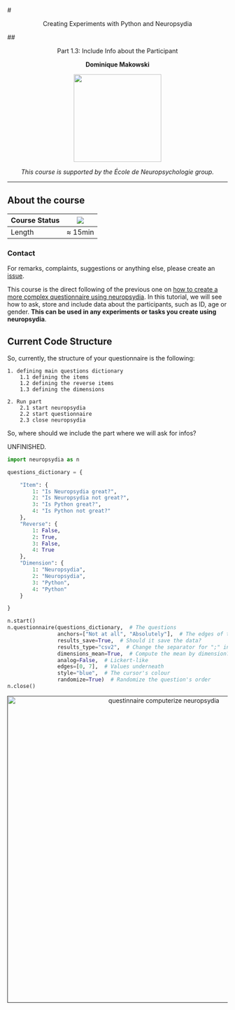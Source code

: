 #<p align="center">Creating Experiments with Python and Neuropsydia</p>
##<p align="center">Part 1.3: Include Info about the Participant</p>
**<p align="center">Dominique Makowski</p>**

<p align="center"><img src="https://biblineuropsy.files.wordpress.com/2016/08/n.png" width="200"></p>


*<p align="center">This course is supported by the École de Neuropsychologie group.</p>*

---

## About the course


| Course Status | ![](https://img.shields.io/badge/status-dev-brightred.svg) |
|---------------|---|
| Length | ≈ 15min |


### Contact

For remarks, complaints, suggestions or anything else, please create an [issue](https://github.com/neuropsychology/Courses/issues).


This course is the direct following of the previous one on [how to create a more complex questionnaire using neuropsydia](https://github.com/neuropsychology/Courses/blob/master/Programing/Python/Neuropsydia/1.2.Complexify_Questionnaire.md). In this tutorial, we will see how to ask, store and include data about the participants, such as ID, age or gender. **This can be used in any experiments or tasks you create using neuropsydia**.

## Current Code Structure

So, currently, the structure of your questionnaire is the following:
```
1. defining main questions dictionary
    1.1 defining the items
    1.2 defining the reverse items
    1.3 defining the dimensions
    
2. Run part
    2.1 start neuropsydia
    2.2 start questionnaire
    2.3 close neuropsydia
```
So, where should we include the part where we will ask for infos?

UNFINISHED.


```python
import neuropsydia as n

questions_dictionary = {

    "Item": {
        1: "Is Neuropsydia great?",
        2: "Is Neuropsydia not great?",
        3: "Is Python great?",
        4: "Is Python not great?"
    },
    "Reverse": {
        1: False,
        2: True,
        3: False,
        4: True
    },
    "Dimension": {
        1: "Neuropsydia",
        2: "Neuropsydia",
        3: "Python",
        4: "Python"
    }

}

n.start()
n.questionnaire(questions_dictionary,  # The questions
                anchors=["Not at all", "Absolutely"],  # The edges of the scale
                results_save=True,  # Should it save the data?
                results_type="csv2",  # Change the separator for ";" instead of "," (for France)
                dimensions_mean=True,  # Compute the mean by dimension?
                analog=False,  # Lickert-like
                edges=[0, 7],  # Values underneath
                style="blue",  # The cursor's colour
                randomize=True)  # Randomize the question's order
n.close()

```

<p align="center">
<a href="">
<img src="https://github.com/neuropsychology/Neuropsydia.py/blob/master/examples/Files/demo-questionaire_2.gif" height="700" alt="questinnaire computerize neuropsydia">
</a>
</p>

